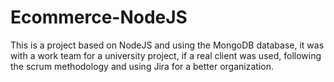 # Ecommerce-NodeJS
This is a project based on NodeJS and using the MongoDB database, it was with a work team for a university project, if a real client was used, following the scrum methodology and using Jira for a better organization.
